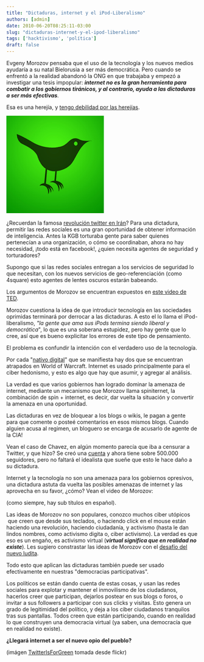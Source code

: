 ```yaml
---
title: "Dictaduras, internet y el iPod-Liberalismo"
authors: [admin]
date: 2010-06-20T08:25:11-03:00
slug: "dictaduras-internet-y-el-ipod-liberalismo"
tags: ['hacktivismo', 'política']
draft: false
---
```


Evgeny Morozov pensaba que el uso de la tecnología y los nuevos medios
ayudaría a su natal Bielorusia a ser más democrática. Pero cuando se
enfrentó a la realidad abandonó la ONG en que trabajaba y empezó a
investigar una tesis impopular: ***internet no es la gran herramienta
para combatir a los gobiernos tiránicos, y al contrario, ayuda a las
dictaduras a ser más efectivas**.*

Esa es una herejía, y [tengo debilidad por las
herejías](/blog/2010/06/quieres-ser-un-hereje.html).

![green-twitter.jpg](green-twitter.jpg)

¿Recuerdan la famosa [revolución twitter en Irán](http://alt1040.com/2010/06/la-ilusion-de-la-revolucion-irani-en-twitter)? Para
una dictadura, permitir las redes sociales es una gran oportunidad de
obtener información de inteligencia. Antes la KGB torturaba gente para
saber quienes pertenecían a una organización, o cómo se coordinaban,
ahora no hay necesidad, ¡todo está en facebook!, ¿quien necesita agentes
de seguridad y torturadores?

Supongo que si las redes sociales entregan a los servicios de seguridad
lo que necesitan, con los nuevos servicios de geo-referenciación (como
4square) esto agentes de lentes oscuros estarán babeando.

Los argumentos de Morozov se encuentran expuestos en [este video de
TED](http://www.ted.com/talks/lang/spa/evgeny_morozov_is_the_internet_what_orwell_feared.html).

Morozov cuestiona la idea de que introducir tecnología en las sociedades
oprimidas terminará por derrocar a las dictaduras. A esto el lo llama el
iPod-liberalismo, *"la gente que ama sus iPods termina siendo liberal y
democrática*", lo que es una soberana estupidez, pero hay gente que lo
cree, así que es bueno explicitar los errores de este tipo de
pensamiento.

El problema es confundir la intención con el verdadero uso de la
tecnología.

Por cada "[nativo digital](/blog/2007/11/nativos-digitales.html)" que
se manifiesta hay dos que se encuentran atrapados en World of Warcraft.
Internet es usado principalmente para el ciber hedonismo, y esto es algo
que hay que asumir, y agregar al análisis.

La verdad es que varios gobiernos han logrado dominar la amenaza de
internet, mediante un mecanismo que Morozov llama spiniternet, la
combinación de spin + internet, es decir, dar vuelta la situación y
convertir la amenaza en una oportunidad.

Las dictaduras en vez de bloquear a los blogs o wikis, le pagan a gente
para que comente o posteé comentarios en esos mismos blogs. Cuando
alguien acusa al regimen, un bloguero se encarga de acusarlo de agente
de la CIA!

Vean el caso de Chavez, en algún momento parecía que iba a censurar a
Twitter, y que hizo? Se creó una
[cuenta](http://twitter.com/chavezcandanga) y ahora tiene sobre 500.000
seguidores, pero no faltará el idealista que sueñe que esto le hace daño
a su dictadura.

Internet y la tecnología no son una amenaza para los gobiernos
opresivos, una dictadura astuta da vuelta las posibles amenazas de
internet y las aprovecha en su favor, ¿cómo? Vean el video de Morozov:

(como siempre, hay sub títulos en español).

Las ideas de Morozov no son populares, conozco muchos ciber utópicos
 que creen que desde sus teclados, o haciendo click en el mouse están
haciendo una revolución, haciendo ciudadanía, y activismo (hasta le dan
lindos nombres, como activismo digita o, ciber activismo). La verdad es
que eso es un engaño, es activismo virtual (***virtual significa que en
realidad no existe***). Les sugiero constrastar las ideas de Morozov con
el [desafío del nuevo ludita](/2009/05/el-desafio-del-nuevo-ludita.html).

Todo esto que aplican las dictaduras también puede ser usado
efectivamente en nuestras "democracias participativas".

Los políticos se están dando cuenta de estas cosas, y usan las redes
sociales para explotar y mantener el inmovilismo de los ciudadanos,
hacerlos creer que participan, dejarlos postear en sus blogs o foros, o
invitar a sus followers a participar con sus clicks y visitas. Esto
genera un grado de legitimidad del político, y deja a los ciber
ciudadanos tranquilos tras sus pantallas. Todos creen que están
participando, cuando en realidad lo que construyen una democracia
virtual (ya saben, una democracía que en realidad no existe).

**¿Llegará internet a ser el nuevo opio del pueblo?**

(imágen [TwitterIsForGreen](http://www.flickr.com/photos/touchthestars09/3640133046/)
tomada desde flickr)
